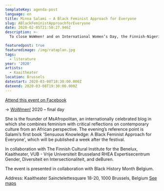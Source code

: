 ```yaml
---
templateKey: agenda-post
language: en
title: Minna Salami – A Black Feminist Approach for Everyone
slug: ABlackFeministApproachforEveryone
date: 2020-02-05T21:50:27.946Z
description: >-
  To close WoWmen! and on International Women’s Day, the Finnish-Nigerian author Minna Salami will deliver a lecture about her work, followed by a conversation.

featuredpost: true
featuredimage: /img/rataplan.jpg
tags:
  - literature
year: '2020'
artists:
  - Kaaitheater
location: Brussels
datestart: 2020-03-08T18:30:00.000Z
dateend: 2020-03-08T19:30:00.000Z
---
```

[Attend this event on Facebook](https://www.facebook.com/events/481676022714881/)


→ [WoWmen!](https://www.facebook.com/events/2535590023389375/) 2020 – final day

She is the founder of MsAfropolitan, an internationally celebrated blog in which she combines feminism with critical reflections on contemporary culture from an African perspective. The evening’s reference point is Salami’s first book 'Sensuous Knowledge: A Black Feminist Approach for Everyone', which will be published a week after the festival.

In collaboration with The Finnish Cultural Institute for the Benelux, Kaaitheater, VUB - Vrije Universiteit Brusseland RHEA Expertisecentrum Gender, Diversiteit en Intersectionaliteit, and deBuren.

The event is presented in collaboration with Black History Month Belgium.

Address: Kaaitheater
Sainctelettesquare 18-20, 1000 Brussels, Belgium [See maps](https://goo.gl/maps/QAcK9ymM9dhA9Ewq7)
